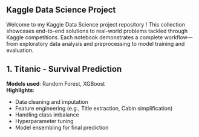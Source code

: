 Kaggle Data Science Project
--
Welcome to my Kaggle Data Science project repository !
This collection showcases end-to-end solutions to real-world problems tackled 
through Kaggle competitions. Each notebook demonstrates a complete workflow—from 
exploratory data analysis and preprocessing to model training and evaluation.

## 1. Titanic - Survival Prediction
**Models used**: Random Forest, XGBoost  
**Highlights**:
- Data cleaning and imputation
- Feature engineering (e.g., Title extraction, Cabin simplification)
- Handling class imbalance
- Hyperparameter tuning
- Model ensembling for final prediction

